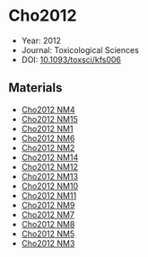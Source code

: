<a name="article" />

# Cho2012

* Year: 2012
* Journal: Toxicological Sciences
* DOI: <a href="https://doi.org/10.1093/toxsci/kfs006">10.1093/toxsci/kfs006</a>

## Materials
* [Cho2012 NM4](nanowiki191.md)
* [Cho2012 NM15](nanowiki202.md)
* [Cho2012 NM1](nanowiki188.md)
* [Cho2012 NM6](nanowiki193.md)
* [Cho2012 NM2](nanowiki189.md)
* [Cho2012 NM14](nanowiki201.md)
* [Cho2012 NM12](nanowiki199.md)
* [Cho2012 NM13](nanowiki200.md)
* [Cho2012 NM10](nanowiki197.md)
* [Cho2012 NM11](nanowiki198.md)
* [Cho2012 NM9](nanowiki196.md)
* [Cho2012 NM7](nanowiki194.md)
* [Cho2012 NM8](nanowiki195.md)
* [Cho2012 NM5](nanowiki192.md)
* [Cho2012 NM3](nanowiki190.md)
